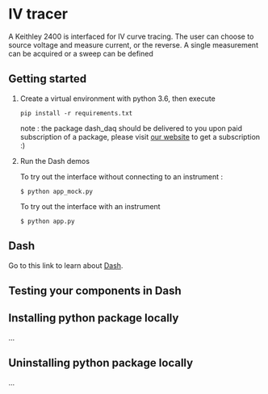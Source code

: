# IV tracer

 A Keithley 2400 is interfaced for IV curve tracing. The user can choose to source voltage and measure current, or the reverse. A single measurement can be acquired or a sweep can be defined 

## Getting started

1. Create a virtual environment with python 3.6, then execute

	```
	pip install -r requirements.txt
	```

	note : the package dash_daq should be delivered to you upon paid 
	subscription of a package, please visit 
	[our website](https://www.dashdaq.io) to get a subscription :)
	
2. Run the Dash demos
		
	To try out the interface without connecting to an instrument :
	```
	$ python app_mock.py
	```
	To try out the interface with an instrument
	```
	$ python app.py
	```
## Dash

Go to this link to learn about [Dash](https://plot.ly/products/dash/).


## Testing your components in Dash


## Installing python package locally
...

## Uninstalling python package locally
...